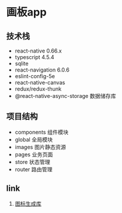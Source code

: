 # 画板app

## 技术栈

- react-native    0.66.x
- typescript      4.5.4
- sqlite
- react-navigation 6.0.6
- eslint-config-5e
- react-native-canvas
- redux/redux-thunk
- @react-native-async-storage 数据储存库

## 项目结构

- components 组件模块
- global 全局模块
- images 图片静态资源
- pages 业务页面
- store 状态管理
- router 路由管理

## link

1. [图标生成库](https://icon.wuruihong.com/icon?utm_source=oqpVyXpz#/android)